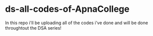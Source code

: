 # ds-all-codes-of-ApnaCollege
In this repo i'll be uploading all of the codes i've done and will be done throughtout the DSA series!
